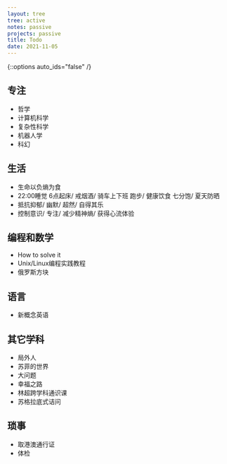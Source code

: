 ```yaml
---
layout: tree
tree: active
notes: passive
projects: passive
title: Todo
date: 2021-11-05
---
```



{::options auto_ids="false" /}


## 专注
* 哲学
* 计算机科学
* 复杂性科学
* 机器人学
* 科幻

## 生活
* 生命以负熵为食
* 22:00睡觉 6点起床/ 戒烟酒/ 骑车上下班 跑步/ 健康饮食 七分饱/ 夏天防晒
* 抵抗抑郁/ 幽默/ 超然/ 自得其乐
* 控制意识/ 专注/ 减少精神熵/ 获得心流体验

## 编程和数学
* How to solve it
* Unix/Linux编程实践教程
* 俄罗斯方块

## 语言
* 新概念英语

## 其它学科
* 局外人
* 苏菲的世界
* 大问题
* 幸福之路
* 林超跨学科通识课
* 苏格拉底式诘问

## 琐事
* 取港澳通行证
* 体检


